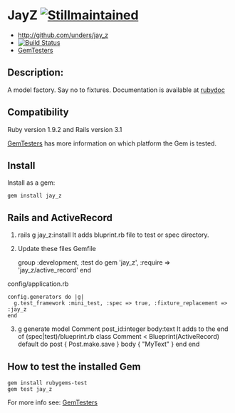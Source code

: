 JayZ [![Stillmaintained](http://stillmaintained.com/unders/jay_z.png)](http://stillmaintained.com/unders/jay_z)
====

* http://github.com/unders/jay_z
* [![Build Status](http://travis-ci.org/unders/jay_z.png)](http://travis-ci.org/unders/jay_z)
* [GemTesters](http://test.rubygems.org/gems/jay_z)

Description:
-----------

A model factory. Say no to fixtures.
Documentation is available at [rubydoc](http://rubydoc.info/gems/jay_z)

Compatibility
-------------

Ruby version 1.9.2 and Rails version 3.1

[GemTesters](http://test.rubygems.org/gems/jay_z) has
 more information on which platform the Gem is tested.

Install
-------

Install as a gem:

    gem install jay_z

Rails and ActiveRecord
----------------------

1. rails g jay_z:install
It adds bluprint.rb file to test or spec directory.

2. Update these files
Gemfile

    group :development, :test do
      gem 'jay_z', :require => 'jay_z/active_record'
    end

config/application.rb

    config.generators do |g|
      g.test_framework :mini_test, :spec => true, :fixture_replacement => :jay_z
    end

3. g generate model Comment post_id:integer body:text
It adds to the end of (spec|test)/blueprint.rb
    class Comment < Blueprint(ActiveRecord)
      default do
        post { Post.make.save }
        body { "MyText" }
      end
    end

How to test the installed Gem
-------------------------

    gem install rubygems-test
    gem test jay_z


For more info see: [GemTesters](http://test.rubygems.org/)
